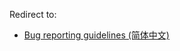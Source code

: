 Redirect to:

*   [Bug reporting guidelines (简体中文)](/index.php/Bug_reporting_guidelines_(%E7%AE%80%E4%BD%93%E4%B8%AD%E6%96%87) "Bug reporting guidelines (简体中文)")